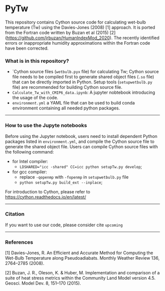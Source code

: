 # PyTw
This repository contains Cython source code for calculating wet-bulb temperature (Tw) using the Davies-Jones (2008) [1] approach. It is ported from the Fortran code written by Buzan et al (2015) [2] (https://github.com/jrbuzan/HumanIndexMod_2020). The recently identified errors or inappropriate humidity approximations within the Fortran code have been corrected.


### What is in this repository?
- `Cython source files (```wetbulb.pyx``` file) for calculating Tw; Cython source file needs to be compiled first to generate shared object files (```.so``` file) that can be directly imported in Python. Setup tools (```setupwetbulb.py``` file) are recommended for building Cython source file.
- `Calculate_Tw_with_CMIP6_data.ipynb`: A jupyter nobtebook introducing the usage of the code. 
- `environment.yml` a YAML file that can be used to build conda environment containing all needed python packages.

****
### How to use the Jupyte notebooks
Before using the Jupyter notebook, users need to install dependent Python packages listed in `environment.yml`, and compile the Cython source file to generate the shared object file. Users can compile Cython source files with the following command:
- for Intel compiler: 
  - `LDSHARED="icc -shared" CC=icc python setupTw.py develop`; 
- for gcc compiler:
  - replace `-qopenmp` with `-fopenmp` in `setupwetbulb.py` file
  - `python setupTw.py build_ext --inplace`;
  
For introduction to Cython, please refer to https://cython.readthedocs.io/en/latest/

****
### Citation
If you want to use our code, please consider cite `upcoming`

****
### References

[1] Davies-Jones, R. An Efficient and Accurate Method for Computing the Wet-Bulb Temperature along Pseudoadiabats. Monthly Weather Review 136, 2764–2785 (2008).

[2] Buzan, J. R., Oleson, K. & Huber, M. Implementation and comparison of a suite of heat stress metrics within the Community Land Model version 4.5. Geosci. Model Dev. 8, 151–170 (2015).
